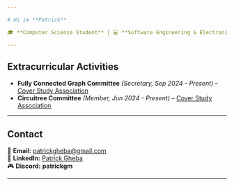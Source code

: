 ```yaml
---

# Hi im **Patrick**  

🎓 **Computer Science Student** | 💻 **Software Engineering & Electronics Enthusiast**  

---
```


## **Extracurricular Activities**  
- **Fully Connected Graph Committee** *(Secretary, Sep 2024 - Present)* – [Cover Study Association](https://www.svcover.nl/)  
- **Circuitree Committee** *(Member, Jun 2024 - Present)* – [Cover Study Association](https://www.svcover.nl/)  

---

## **Contact**  
📧 **Email:** [patrickgheba@gmail.com](mailto:patrickgheba@gmail.com)  
🔗 **LinkedIn:** [Patrick Gheba](https://www.linkedin.com/in/patrick-gheba/)  
🎮 **Discord:** **patrickgm**  

---
